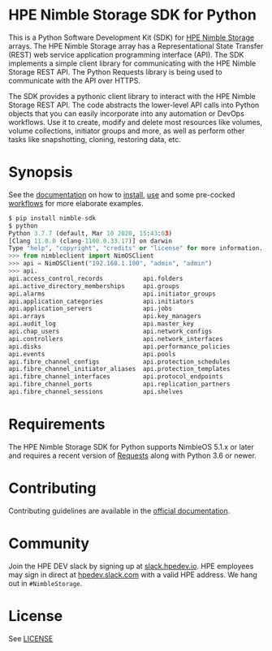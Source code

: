 # HPE Nimble Storage SDK for Python
This is a Python Software Development Kit (SDK) for [HPE Nimble Storage](http://hpe.com/storage/nimblestorage) arrays. The HPE Nimble Storage array has a Representational State Transfer (REST) web service application programming interface (API). The SDK implements a simple client library for communicating with the HPE Nimble Storage REST API. The Python Requests library is being used to communicate with the API over HTTPS.

The SDK provides a pythonic client library to interact with the HPE Nimble Storage REST API. The code abstracts the lower-level API calls into Python objects that you can easily incorporate into any automation or DevOps workflows. Use it to create, modify and delete most resources like volumes, volume collections, initiator groups and more, as well as perform other tasks like snapshotting, cloning, restoring data, etc.

# Synopsis

See the [documentation](https://hpe-storage.github.io/nimble-python-sdk) on how to [install](https://hpe-storage.github.io/nimble-python-sdk/get_started/install/index.html), [use](https://hpe-storage.github.io/nimble-python-sdk/get_started/using/index.html) and some pre-cocked [workflows](https://hpe-storage.github.io/nimble-python-sdk/get_started/examples/index.html) for more elaborate examples.

```python
$ pip install nimble-sdk
$ python
Python 3.7.7 (default, Mar 10 2020, 15:43:03) 
[Clang 11.0.0 (clang-1100.0.33.17)] on darwin 
Type "help", "copyright", "credits" or "license" for more information. 
>>> from nimbleclient import NimOSClient 
>>> api = NimOSClient("192.168.1.100", "admin", "admin")
>>> api.
api.access_control_records           api.folders                          api.snapshot_collections
api.active_directory_memberships     api.groups                           api.snapshots
api.alarms                           api.initiator_groups                 api.software_versions
api.application_categories           api.initiators                       api.space_domains
api.application_servers              api.jobs                             api.subnets
api.arrays                           api.key_managers                     api.support
api.audit_log                        api.master_key                       api.tokens
api.chap_users                       api.network_configs                  api.user_groups
api.controllers                      api.network_interfaces               api.user_policies
api.disks                            api.performance_policies             api.users
api.events                           api.pools                            api.versions
api.fibre_channel_configs            api.protection_schedules             api.volume_collections
api.fibre_channel_initiator_aliases  api.protection_templates             api.volumes
api.fibre_channel_interfaces         api.protocol_endpoints               api.witnesses
api.fibre_channel_ports              api.replication_partners
api.fibre_channel_sessions           api.shelves
```

# Requirements

The HPE Nimble Storage SDK for Python supports NimbleOS 5.1.x or later and requires a recent version of [Requests](https://requests.readthedocs.io) along with Python 3.6 or newer.

# Contributing

Contributing guidelines are available in the [official documentation](https://hpe-storage.github.io/nimble-python-sdk/legal/contributing/index.html).

# Community

Join the HPE DEV slack by signing up at [slack.hpedev.io](slack.hpedev.io). HPE employees may sign in direct at [hpedev.slack.com](hpedev.slack.com) with a valid HPE address. We hang out in `#NimbleStorage`.

# License

See [LICENSE](LICENSE)

